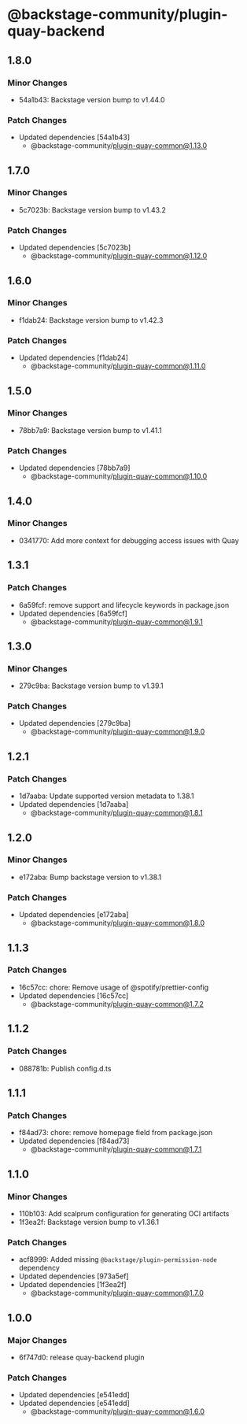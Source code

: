 # @backstage-community/plugin-quay-backend

## 1.8.0

### Minor Changes

- 54a1b43: Backstage version bump to v1.44.0

### Patch Changes

- Updated dependencies [54a1b43]
  - @backstage-community/plugin-quay-common@1.13.0

## 1.7.0

### Minor Changes

- 5c7023b: Backstage version bump to v1.43.2

### Patch Changes

- Updated dependencies [5c7023b]
  - @backstage-community/plugin-quay-common@1.12.0

## 1.6.0

### Minor Changes

- f1dab24: Backstage version bump to v1.42.3

### Patch Changes

- Updated dependencies [f1dab24]
  - @backstage-community/plugin-quay-common@1.11.0

## 1.5.0

### Minor Changes

- 78bb7a9: Backstage version bump to v1.41.1

### Patch Changes

- Updated dependencies [78bb7a9]
  - @backstage-community/plugin-quay-common@1.10.0

## 1.4.0

### Minor Changes

- 0341770: Add more context for debugging access issues with Quay

## 1.3.1

### Patch Changes

- 6a59fcf: remove support and lifecycle keywords in package.json
- Updated dependencies [6a59fcf]
  - @backstage-community/plugin-quay-common@1.9.1

## 1.3.0

### Minor Changes

- 279c9ba: Backstage version bump to v1.39.1

### Patch Changes

- Updated dependencies [279c9ba]
  - @backstage-community/plugin-quay-common@1.9.0

## 1.2.1

### Patch Changes

- 1d7aaba: Update supported version metadata to 1.38.1
- Updated dependencies [1d7aaba]
  - @backstage-community/plugin-quay-common@1.8.1

## 1.2.0

### Minor Changes

- e172aba: Bump backstage version to v1.38.1

### Patch Changes

- Updated dependencies [e172aba]
  - @backstage-community/plugin-quay-common@1.8.0

## 1.1.3

### Patch Changes

- 16c57cc: chore: Remove usage of @spotify/prettier-config
- Updated dependencies [16c57cc]
  - @backstage-community/plugin-quay-common@1.7.2

## 1.1.2

### Patch Changes

- 088781b: Publish config.d.ts

## 1.1.1

### Patch Changes

- f84ad73: chore: remove homepage field from package.json
- Updated dependencies [f84ad73]
  - @backstage-community/plugin-quay-common@1.7.1

## 1.1.0

### Minor Changes

- 110b103: Add scalprum configuration for generating OCI artifacts
- 1f3ea2f: Backstage version bump to v1.36.1

### Patch Changes

- acf8999: Added missing `@backstage/plugin-permission-node` dependency
- Updated dependencies [973a5ef]
- Updated dependencies [1f3ea2f]
  - @backstage-community/plugin-quay-common@1.7.0

## 1.0.0

### Major Changes

- 6f747d0: release quay-backend plugin

### Patch Changes

- Updated dependencies [e541edd]
- Updated dependencies [e541edd]
  - @backstage-community/plugin-quay-common@1.6.0
